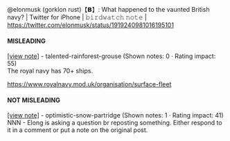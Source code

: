 @elonmusk (gorklon rust)【𝗕】: What happened to the vaunted British navy? | Twitter for iPhone | 𝚋𝚒𝚛𝚍𝚠𝚊𝚝𝚌𝚑 𝚗𝚘𝚝𝚎 | https://twitter.com/elonmusk/status/1919240981016195101

#### MISLEADING

[[view note]](https://x.com/i/birdwatch/n/1919245372976705842) - talented-rainforest-grouse (Shown notes: 0 · Rating impact: 55)\
The royal navy has 70+ ships.

https://www.royalnavy.mod.uk/organisation/surface-fleet

#### NOT MISLEADING

[[view note]](https://x.com/i/birdwatch/n/1919246206103879933) - optimistic-snow-partridge (Shown notes: 1 · Rating impact: 41)\
NNN - Elong is asking a question br reposting something. Either respond to it in a comment or put a note on the original post.
